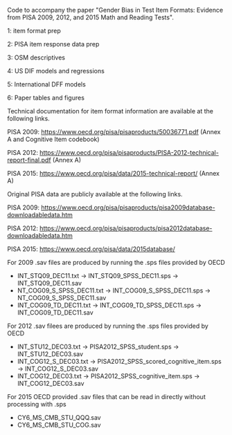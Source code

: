 Code to accompany the paper "Gender Bias in Test Item Formats: Evidence from PISA 2009, 2012, and 2015 Math and Reading Tests".

1: item format prep

2: PISA item response data prep

3: OSM descriptives

4: US DIF models and regressions

5: International DFF models

6: Paper tables and figures

Technical documentation for item format information are available at the following links.

PISA 2009: https://www.oecd.org/pisa/pisaproducts/50036771.pdf (Annex A and Cognitive Item codebook)

PISA 2012: https://www.oecd.org/pisa/pisaproducts/PISA-2012-technical-report-final.pdf (Annex A)

PISA 2015: https://www.oecd.org/pisa/data/2015-technical-report/ (Annex A)

Original PISA data are publicly available at the following links.

PISA 2009: https://www.oecd.org/pisa/pisaproducts/pisa2009database-downloadabledata.htm

PISA 2012: https://www.oecd.org/pisa/pisaproducts/pisa2012database-downloadabledata.htm

PISA 2015: https://www.oecd.org/pisa/data/2015database/

For 2009 .sav files are produced by running the .sps files provided by OECD
- INT_STQ09_DEC11.txt       -> INT_STQ09_SPSS_DEC11.sps    -> INT_STQ09_DEC11.sav
- NT_COG09_S_SPSS_DEC11.txt -> INT_COG09_S_SPSS_DEC11.sps  -> NT_COG09_S_SPSS_DEC11.sav
- INT_COG09_TD_DEC11.txt    -> INT_COG09_TD_SPSS_DEC11.sps -> INT_COG09_TD_DEC11.sav

For 2012 .sav filees are produced by running the .sps files provided by OECD
- INT_STU12_DEC03.txt   -> PISA2012_SPSS_student.sps               -> INT_STU12_DEC03.sav
- INT_COG12_S_DEC03.txt -> PISA2012_SPSS_scored_cognitive_item.sps -> INT_COG12_S_DEC03.sav
- INT_COG12_DEC03.txt   -> PISA2012_SPSS_cognitive_item.sps        -> INT_COG12_DEC03.sav

For 2015 OECD provided .sav files that can be read in directly without processing with .sps
- CY6_MS_CMB_STU_QQQ.sav
- CY6_MS_CMB_STU_COG.sav